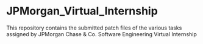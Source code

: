 # JPMorgan_Virtual_Internship
This repository contains the submitted patch files of the various tasks assigned by JPMorgan Chase &amp; Co. Software Engineering Virtual Internship
